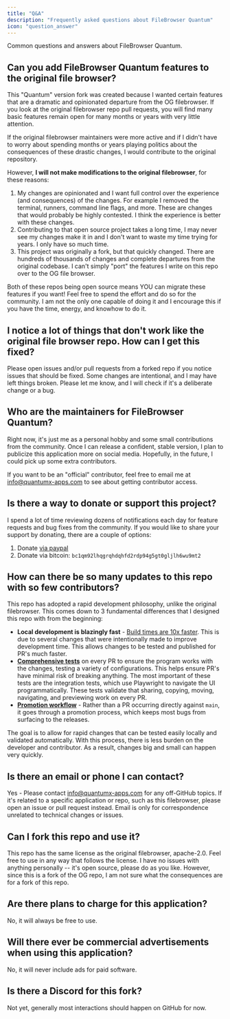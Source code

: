 ```yaml
---
title: "Q&A"
description: "Frequently asked questions about FileBrowser Quantum"
icon: "question_answer"
---
```


Common questions and answers about FileBrowser Quantum.

## Can you add FileBrowser Quantum features to the original file browser?

This "Quantum" version fork was created because I wanted certain features that are a dramatic and opinionated departure from the OG filebrowser. If you look at the original filebrowser repo pull requests, you will find many basic features remain open for many months or years with very little attention.

If the original filebrowser maintainers were more active and if I didn't have to worry about spending months or years playing politics about the consequences of these drastic changes, I would contribute to the original repository.

However, **I will not make modifications to the original filebrowser**, for these reasons:

1. My changes are opinionated and I want full control over the experience (and consequences) of the changes. For example I removed the terminal, runners, command line flags, and more. These are changes that would probably be highly contested. I think the experience is better with these changes.
2. Contributing to that open source project takes a long time, I may never see my changes make it in and I don't want to waste my time trying for years. I only have so much time.
3. This project was originally a fork, but that quickly changed. There are hundreds of thousands of changes and complete departures from the original codebase. I can't simply "port" the features I write on this repo over to the OG file browser.

Both of these repos being open source means YOU can migrate these features if you want! Feel free to spend the effort and do so for the community. I am not the only one capable of doing it and I encourage this if you have the time, energy, and knowhow to do it.

## I notice a lot of things that don't work like the original file browser repo. How can I get this fixed?

Please open issues and/or pull requests from a forked repo if you notice issues that should be fixed. Some changes are intentional, and I may have left things broken. Please let me know, and I will check if it's a deliberate change or a bug.

## Who are the maintainers for FileBrowser Quantum?

Right now, it's just me as a personal hobby and some small contributions from the community. Once I can release a confident, stable version, I plan to publicize this application more on social media. Hopefully, in the future, I could pick up some extra contributors.

If you want to be an "official" contributor, feel free to email me at info@quantumx-apps.com to see about getting contributor access.

## Is there a way to donate or support this project?

I spend a lot of time reviewing dozens of notifications each day for feature requests and bug fixes from the community. If you would like to share your support by donating, there are a couple of options:

1. Donate [via paypal](https://www.paypal.com/donate/?business=W5XKNXHJM2WPE&no_recurring=0&currency_code=USD)
2. Donate via bitcoin: `bc1qm92lhqgrqhdqhfd2rdp94g5gt0gljlh6wu9mt2`

## How can there be so many updates to this repo with so few contributors?

This repo has adopted a rapid development philosophy, unlike the original filebrowser. This comes down to 3 fundamental differences that I designed this repo with from the beginning:

* **Local development is blazingly fast** - [Build times are 10x faster](https://gportal.link/blog/posts/2025/04_typescript_port_go/typescript_go/#filebrowser-quantum-frontend-build-time-mostly-javascript). This is due to several changes that were intentionally made to improve development time. This allows changes to be tested and published for PR's much faster.
* **[Comprehensive tests](https://github.com/gtsteffaniak/filebrowser/blob/main/.github/workflows/pr.yaml)** on every PR to ensure the program works with the changes, testing a variety of configurations. This helps ensure PR's have minimal risk of breaking anything. The most important of these tests are the integration tests, which use Playwright to navigate the UI programmatically. These tests validate that sharing, copying, moving, navigating, and previewing work on every PR.
* **[Promotion workflow](https://github.com/gtsteffaniak/filebrowser/wiki/Contributing)** - Rather than a PR occurring directly against `main`, it goes through a promotion process, which keeps most bugs from surfacing to the releases.

The goal is to allow for rapid changes that can be tested easily locally and validated automatically. With this process, there is less burden on the developer and contributor. As a result, changes big and small can happen very quickly.

## Is there an email or phone I can contact?

Yes - Please contact info@quantumx-apps.com for any off-GitHub topics. If it's related to a specific application or repo, such as this filebrowser, please open an issue or pull request instead. Email is only for correspondence unrelated to technical changes or issues.

## Can I fork this repo and use it?

This repo has the same license as the original filebrowser, apache-2.0. Feel free to use in any way that follows the license. I have no issues with anything personally -- it's open source, please do as you like. However, since this is a fork of the OG repo, I am not sure what the consequences are for a fork of this repo.

## Are there plans to charge for this application?

No, it will always be free to use.

## Will there ever be commercial advertisements when using this application?

No, it will never include ads for paid software.

## Is there a Discord for this fork?

Not yet, generally most interactions should happen on GitHub for now.

